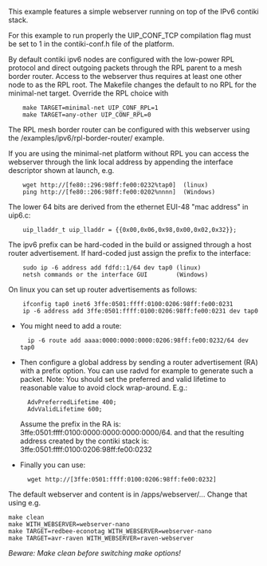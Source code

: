 This example features a simple webserver running on top of the IPv6 contiki
stack.

For this example to run properly the UIP_CONF_TCP compilation flag must be set
to 1 in the contiki-conf.h file of the platform.

By default contiki ipv6 nodes are configured with the low-power RPL protocol
and direct outgoing packets through the RPL parent to a mesh border router.
Access to the webserver thus requires at least one other node to as the RPL
root. The Makefile changes the default to no RPL for the minimal-net target.
Override the RPL choice with

        make TARGET=minimal-net UIP_CONF_RPL=1
        make TARGET=any-other UIP_CONF_RPL=0

The RPL mesh border router can be configured with this webserver using the
/examples/ipv6/rpl-border-router/ example.

If you are using the minimal-net platform without RPL you can access the
webserver through the link local address by appending the interface descriptor
shown at launch, e.g.

        wget http://[fe80::296:98ff:fe00:0232%tap0]  (linux)
        ping http://[fe80::206:98ff:fe00:0202%nnnn]  (Windows)

The lower 64 bits are derived from the ethernet EUI-48 "mac address" in uip6.c:

        uip_lladdr_t uip_lladdr = {{0x00,0x06,0x98,0x00,0x02,0x32}};

The ipv6 prefix can be hard-coded in the build or assigned through a
host router advertisement. If hard-coded just assign the prefix to the
interface:

        sudo ip -6 address add fdfd::1/64 dev tap0 (linux)
        netsh commands or the interface GUI        (Windows)

On linux you can set up router advertisements as follows:

        ifconfig tap0 inet6 3ffe:0501:ffff:0100:0206:98ff:fe00:0231
        ip -6 address add 3ffe:0501:ffff:0100:0206:98ff:fe00:0231 dev tap0

- You might need to add a route:

        ip -6 route add aaaa:0000:0000:0000:0206:98ff:fe00:0232/64 dev tap0

- Then configure a global address by sending a router advertisement (RA) with a
  prefix option. You can use radvd for example to generate such a packet.
  Note: You should set the preferred and valid lifetime to reasonable value to
  avoid clock wrap-around. E.g.:

        AdvPreferredLifetime 400;
        AdvValidLifetime 600;

  Assume the prefix in the RA is: 3ffe:0501:ffff:0100:0000:0000:0000:0000/64.
  and that the resulting address created by the contiki stack is:
  3ffe:0501:ffff:0100:0206:98ff:fe00:0232
- Finally you can use:

        wget http://[3ffe:0501:ffff:0100:0206:98ff:fe00:0232]

The default webserver and content is in /apps/webserver/...
Change that using e.g.

    make clean
    make WITH_WEBSERVER=webserver-nano
    make TARGET=redbee-econotag WITH_WEBSERVER=webserver-nano
    make TARGET=avr-raven WITH_WEBSERVER=raven-webserver

*Beware: Make clean before switching make options!*
